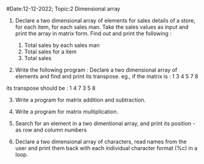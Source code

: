 #Date:12-12-2022; Topic:2 Dimensional array

1. Declare a two dimensional array of elements for sales details of a store, for each item, for each sales man. Take the sales values as input and print the array in matrix form.
	Find out and print the following :
	1) Total sales by each sales man
	2) Total sales for a item
	3) Total sales

2. Write the following program :
Declare a two dimensional array of elements and find and print its transpose.
	eg., if the matrix is :	1 3
                                4 5
                                7 8

its transpose should be : 1 4 7
                          3 5 8

3. Write a program  for matrix addition and subtraction.

4. Write a program  for matrix multiplication.

5. Search for an element in a two dimentional array, and print its position - as row and column numbers

6. Declare a two dimensional array of characters, read names from the user and print them back with each individual character format (%c) in a loop.

